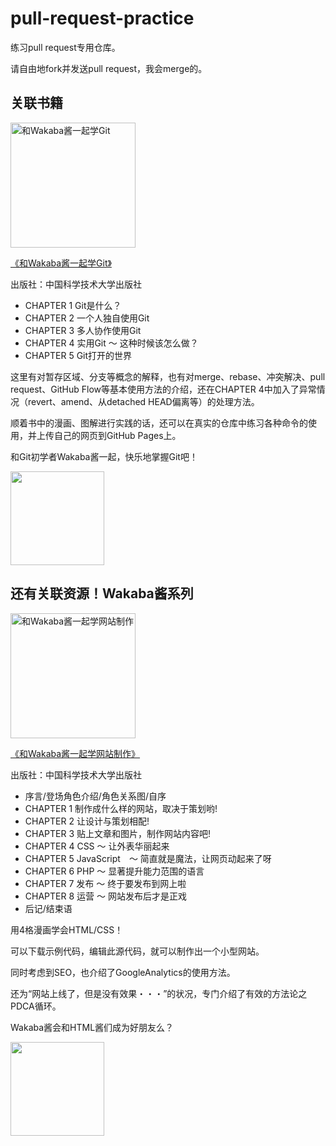 # pull-request-practice
练习pull request专用仓库。

请自由地fork并发送pull request，我会merge的。


<!--
## 关于自动merge🌱
生成pull request后，选择右菜单"label"中粉色的'MeargeCat',就会被自动merge。🙌
<a href="https://gyazo.com/416761e05663436b57875d579b6c3405"><img src="https://i.gyazo.com/416761e05663436b57875d579b6c3405.gif" alt="https://gyazo.com/416761e05663436b57875d579b6c3405" width="960"/></a>
-->

<!--
##找不到 「Compare & pull request」按钮的时候
有《和Wakaba酱一起学Git》的读者反馈，**在GitHub上找不到「Compare & pull request」按钮**。

好像有的时候「Compare & pull request」按钮显示不出来。下面的博客介绍了对应的方法，希望对你有帮助。


[GitHub上显示pull request的方法：找不到「Compare & pull request」按钮的时候 ](http://webdesign-manga.com/post-919/)
-->


## 关联书籍
<a href="链接" target="_blank">
<img src="https://imglink.win/image/2024/03/08/a7Exs.jpeg" alt="和Wakaba酱一起学Git" width="200" /></a>

<a href="链接" target="_blank">《和Wakaba酱一起学Git》</a>

出版社：中国科学技术大学出版社

- CHAPTER 1 Git是什么？
- CHAPTER 2 一个人独自使用Git
- CHAPTER 3 多人协作使用Git
- CHAPTER 4 实用Git 〜 这种时候该怎么做？
- CHAPTER 5 Git打开的世界

这里有对暂存区域、分支等概念的解释，也有对merge、rebase、冲突解决、pull request、GitHub Flow等基本使用方法的介绍，还在CHAPTER 4中加入了异常情况（revert、amend、从detached HEAD偏离等）的处理方法。

顺着书中的漫画、图解进行实践的话，还可以在真实的仓库中练习各种命令的使用，并上传自己的网页到GitHub Pages上。

和Git初学者Wakaba酱一起，快乐地掌握Git吧！

<!--
<a href="https://www.amazon.co.jp/dp/4863542178" target="_blank">试读请点这里</a>
-->
<img src="https://pbs.twimg.com/media/C-E-okEUwAA9ILA.jpg" width="150px">


## 还有关联资源！Wakaba酱系列

<a href="连接" target="_blank"><img class="aligncenter size-large wp-image-480" src="https://imglink.win/image/2024/03/08/a7s4I.jpeg" alt="和Wakaba酱一起学网站制作" width="200" /></a>

<a href="链接" target="_blank">《和Wakaba酱一起学网站制作》 </a>

出版社：中国科学技术大学出版社

- 序言/登场角色介绍/角色关系图/自序
- CHAPTER 1 制作成什么样的网站，取决于策划哟!
- CHAPTER 2 让设计与策划相配!
- CHAPTER 3 贴上文章和图片，制作网站内容吧!
- CHAPTER 4 CSS 〜 让外表华丽起来
- CHAPTER 5 JavaScript　〜 简直就是魔法，让网页动起来了呀
- CHAPTER 6 PHP 〜 显著提升能力范围的语言
- CHAPTER 7 发布 〜 终于要发布到网上啦
- CHAPTER 8 运营 〜 网站发布后才是正戏
- 后记/结束语

用4格漫画学会HTML/CSS！

可以下载示例代码，编辑此源代码，就可以制作出一个小型网站。

同时考虑到SEO，也介绍了GoogleAnalytics的使用方法。

还为“网站上线了，但是没有效果・・・”的状况，专门介绍了有效的方法论之PDCA循环。

Wakaba酱会和HTML酱们成为好朋友么？

<!--
<a href="http://www.amazon.co.jp/dp/4863541945" target="_blank">试读请点这里</a>
-->
<img src="https://pbs.twimg.com/media/C9RNDPIVwAAXAAu.jpg" width="150px">
